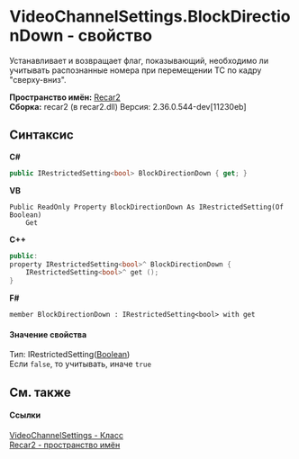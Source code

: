 # VideoChannelSettings.BlockDirectionDown - свойство
 

Устанавливает и возвращает флаг, показывающий, необходимо ли учитывать распознанные номера при перемещении ТС по кадру "сверху-вниз".

**Пространство имён:**&nbsp;<a href="0dd0c505-07fc-c3e8-128c-d1a0701f2a29">Recar2</a><br />**Сборка:**&nbsp;recar2 (в recar2.dll) Версия: 2.36.0.544-dev[11230eb]

## Синтаксис

**C#**<br />
``` C#
public IRestrictedSetting<bool> BlockDirectionDown { get; }
```

**VB**<br />
``` VB
Public ReadOnly Property BlockDirectionDown As IRestrictedSetting(Of Boolean)
	Get
```

**C++**<br />
``` C++
public:
property IRestrictedSetting<bool>^ BlockDirectionDown {
	IRestrictedSetting<bool>^ get ();
}
```

**F#**<br />
``` F#
member BlockDirectionDown : IRestrictedSetting<bool> with get

```


#### Значение свойства
Тип:&nbsp;IRestrictedSetting(<a href="http://msdn2.microsoft.com/ru-ru/library/a28wyd50" target="_blank">Boolean</a>)<br />Если `false`, то учитывать, иначе `true`

## См. также


#### Ссылки
<a href="e9c16317-8a46-c70d-6253-3004e99076b2">VideoChannelSettings - Класс</a><br /><a href="0dd0c505-07fc-c3e8-128c-d1a0701f2a29">Recar2 - пространство имён</a><br />
